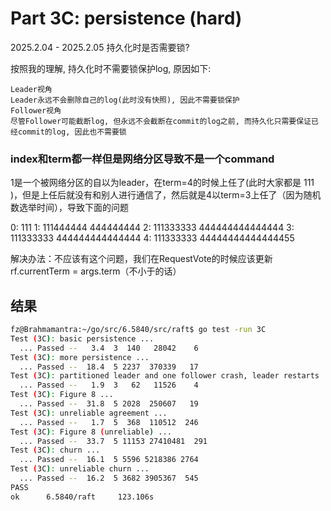 # Part 3C: persistence (hard)
2025.2.04 - 2025.2.05
持久化时是否需要锁?

按照我的理解, 持久化时不需要锁保护log, 原因如下:

    Leader视角
    Leader永远不会删除自己的log(此时没有快照), 因此不需要锁保护
    Follower视角
    尽管Follower可能截断log, 但永远不会截断在commit的log之前, 而持久化只需要保证已经commit的log, 因此也不需要锁


### index和term都一样但是网络分区导致不是一个command
1是一个被网络分区的自以为leader，在term=4的时候上任了(此时大家都是 111 )，但是上任后就没有和别人进行通信了，然后就是4以term=3上任了（因为随机数选举时间），导致下面的问题

0: 111
1: 111444444 444444444
2: 111333333 444444444444444
3: 111333333 444444444444444
4: 111333333 44444444444444455

解决办法：不应该有这个问题，我们在RequestVote的时候应该更新rf.currentTerm = args.term（不小于的话）

## 结果
~~~ sh
fz@Brahmamantra:~/go/src/6.5840/src/raft$ go test -run 3C
Test (3C): basic persistence ...
  ... Passed --   3.4  3  140   28042    6
Test (3C): more persistence ...
  ... Passed --  18.4  5 2237  370339   17
Test (3C): partitioned leader and one follower crash, leader restarts ...
  ... Passed --   1.9  3   62   11526    4
Test (3C): Figure 8 ...
  ... Passed --  31.8  5 2028  250607   19
Test (3C): unreliable agreement ...
  ... Passed --   1.7  5  368  110512  246
Test (3C): Figure 8 (unreliable) ...
  ... Passed --  33.7  5 11153 27410481  291
Test (3C): churn ...
  ... Passed --  16.1  5 5596 5218386 2764
Test (3C): unreliable churn ...
  ... Passed --  16.2  5 3682 3905367  545
PASS
ok      6.5840/raft     123.106s
~~~ 